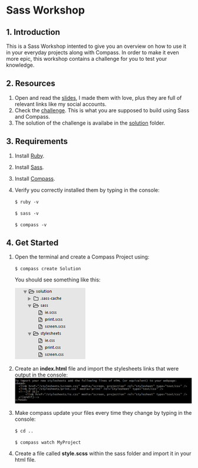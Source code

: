 # Sass Workshop

## 1. Introduction

This is a Sass Workshop intented to give you an overview on how to use it in your everyday projects along with Compass.
In order to make it even more epic, this workshop contains a challenge for you to test your knowledge.


## 2. Resources

1. Open and read the [slides](http://www.juandavidherrera.com/sass/slides), I made them with love, plus they are full of relevant links like my social accounts.
2. Check the [challenge](https://github.com/jdjuan/sass-compass-workshop/blob/master/slides/challenge.png). This is what you are supposed to build using Sass and Compass.
3. The solution of the challenge is availabe in the [solution](https://github.com/jdjuan/sass-compass-workshop/tree/master/solution) folder.


## 3. Requirements

1. Install [Ruby](https://www.ruby-lang.org/en/documentation/installation/#rubyinstaller).

2. Install [Sass](http://sass-lang.com/install).

3. Install [Compass](http://compass-style.org/install/).

4. Verify you correctly installed them by typing in the console:

	`$ ruby -v`<br>

	`$ sass -v`<br>

	`$ compass -v`


## 4. Get Started

1. Open the terminal and create a Compass Project using: 
 
	`$ compass create Solution`

	You should see something like this:	

	![alt text](https://github.com/jdjuan/sass-compass-workshop/blob/master/slides/images/readme-image2.png "Tree Structure")

2. Create an **index.html** file and import the stylesheets links that were output in the console: <br>
![alt text](https://github.com/jdjuan/sass-compass-workshop/blob/master/slides/images/readme-image.png "Console Links")

3. Make compass update your files every time they change by typing in the console:

	`$ cd ..`<br>

	`$ compass watch MyProject`

5. Create a file called **style.scss** within the sass folder and import it in your html file.

